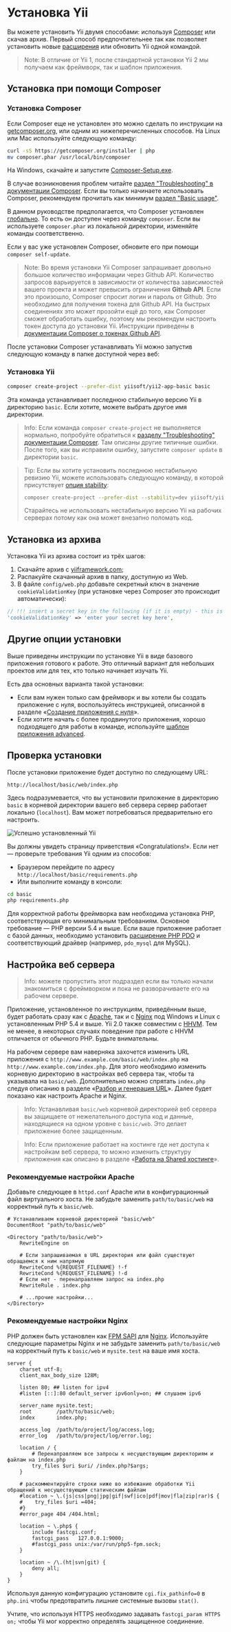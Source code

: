 Установка Yii <span id="installing-from-composer"></span>
==============

Вы можете установить Yii двумя способами: используя [Composer](https://getcomposer.org/) или скачав архив.
Первый способ предпочтительнее так как позволяет установить новые [расширения](structure-extensions.md)
или обновить Yii одной командой.

> Note: В отличие от Yii 1, после стандартной установки Yii 2 мы получаем как фреймворк, так и шаблон приложения.


Установка при помощи Composer <span id="installing-via-composer"></span>
-----------------------

### Установка Composer

Если Composer еще не установлен это можно сделать по инструкции на
[getcomposer.org](https://getcomposer.org/download/), или одним из нижеперечисленных способов. На Linux или Mac 
используйте следующую команду:

```bash
curl -sS https://getcomposer.org/installer | php
mv composer.phar /usr/local/bin/composer
```

На Windows, скачайте и запустите [Composer-Setup.exe](https://getcomposer.org/Composer-Setup.exe).

В случае возникновения проблем читайте
[раздел "Troubleshooting" в документации Composer](https://getcomposer.org/doc/articles/troubleshooting.md).
Если вы только начинаете использовать Composer, рекомендуем прочитать как минимум
[раздел "Basic usage"](https://getcomposer.org/doc/01-basic-usage.md).

В данном руководстве предполагается, что Composer установлен [глобально](https://getcomposer.org/doc/00-intro.md#globally).
То есть он доступен через команду `composer`. Если вы используете `composer.phar` из локальной директории,
изменяйте команды соответственно.

Если у вас уже установлен Composer, обновите его при помощи `composer self-update`.

> Note: Во время установки Yii Composer запрашивает довольно большое количество информации через Github API.
> Количество запросов варьируется в зависимости от количества зависимостей вашего проекта и может превысить
> ограничения **Github API**. Если это произошло, Composer спросит логин и пароль от Github. Это необходимо для
> получения токена для Github API. На быстрых соединениях это может прозойти ещё до того, как Composer сможет
> обработать ошибку, поэтому мы рекомендум настроить токен доступа до установки Yii.
> Инструкции приведены в [документации Composer о токенах Github API](https://getcomposer.org/doc/articles/troubleshooting.md#api-rate-limit-and-oauth-tokens).

После установки Composer устанавливать Yii можно запустив следующую команду в папке доступной через веб:

### Установка Yii

```bash
composer create-project --prefer-dist yiisoft/yii2-app-basic basic
```

Эта команда устанавливает последнюю стабильную версию Yii в директорию `basic`. Если хотите, можете выбрать другое
имя директории.

> Info: Если команда `composer create-project` не выполняется нормально, попробуйте обратиться к
> [разделу "Troubleshooting" документации Composer](https://getcomposer.org/doc/articles/troubleshooting.md).
> Там описаны другие типичные ошибки. После того, как вы исправили ошибку, запустите `composer update` в директории `basic`.

> Tip: Если вы хотите установить последнюю нестабильную ревизию Yii, можете использовать следующую команду,
> в которой присутствует [опция stability](https://getcomposer.org/doc/04-schema.md#minimum-stability):
>
> ```bash
> composer create-project --prefer-dist --stability=dev yiisoft/yii2-app-basic basic
> ```
>
> Старайтесь не использовать нестабильную версию Yii на рабочих серверах потому как она может внезапно поломать код.


Установка из архива <span id="installing-from-archive-file"></span>
-------------------------------

Установка Yii из архива состоит из трёх шагов:

1. Скачайте архив с [yiiframework.com](https://www.yiiframework.com/download/);
2. Распакуйте скачанный архив в папку, доступную из Web.
3. В файле `config/web.php` добавьте секретный ключ в значение `cookieValidationKey` (при установке через Composer
   это происходит автоматически):

```php
// !!! insert a secret key in the following (if it is empty) - this is required by cookie validation
'cookieValidationKey' => 'enter your secret key here',
```

Другие опции установки <span id="other-installation-options"></span>
--------------------------

Выше приведены инструкции по установке Yii в виде базового приложения готового к работе.
Это отличный вариант для небольших проектов или для тех, кто только начинает изучать Yii.

Есть два основных варианта такой установки:

* Если вам нужен только сам фреймворк и вы хотели бы создать приложение с нуля, воспользуйтесь инструкцией, описанной в
разделе «[Создание приложения с нуля](tutorial-start-from-scratch.md)».
* Если хотите начать с более продвинутого приложения, хорошо подходящего для работы в команде, используйте
[шаблон приложения advanced](https://github.com/yiisoft/yii2-app-advanced/blob/master/docs/guide/README.md).


Проверка установки <span id="verifying-installation"></span>
----------------------

После установки приложение будет доступно по следующему URL:

```
http://localhost/basic/web/index.php
```

Здесь подразумевается, что вы установили приложение в директорию `basic` в корневой директории вашего веб сервера
сервер работает локально (`localhost`). Вам может потребоваться предварительно его настроить.

![Успешно установленный Yii](images/start-app-installed.png)

Вы должны увидеть страницу приветствия «Congratulations!». Если нет — проверьте требования Yii одним из способов:

* Браузером перейдите по адресу `http://localhost/basic/requirements.php`
* Или выполните команду в консоли: 

```bash
cd basic
php requirements.php
```

Для корректной работы фреймворка вам необходима установка PHP, соответствующая его минимальным требованиям. Основное
требование — PHP версии 5.4 и выше. Если ваше приложение работает с базой данных, необходимо установить
[расширение PHP PDO](https://secure.php.net/manual/ru/pdo.installation.php) и соответствующий драйвер 
(например, `pdo_mysql` для MySQL).


Настройка веб сервера <span id="configuring-web-servers"></span>
-----------------------

> Info: можете пропустить этот подраздел если вы только начали знакомиться с фреймворком и пока не разворачиваете
  его на рабочем сервере.

Приложение, установленное по инструкциям, приведённым выше, будет работать сразу как с [Apache](http://httpd.apache.org/),
так и с [Nginx](http://nginx.org/) под Windows и Linux с установленным PHP 5.4 и выше. Yii 2.0 также совместим с
[HHVM](http://hhvm.com/). Тем не менее, в некоторых случаях поведение при работе с HHVM отличается от обычного PHP.
Будьте внимательны.

На рабочем сервере вам наверняка захочется изменить URL приложения с `http://www.example.com/basic/web/index.php`
на `http://www.example.com/index.php`. Для этого необходимо изменить корневую директорию в настройках веб сервера так,
чтобы та указывала на `basic/web`. Дополнительно можно спрятать `index.php` следуя описанию в разделе
«[Разбор и генерация URL](runtime-routing.md)». Далее будет показано как настроить Apache и Nginx.

> Info: Устанавливая `basic/web` корневой директорией веб сервера вы защищаете от нежелательного доступа код и данные,
  находящиеся на одном уровне с `basic/web`. Это делает приложение более защищенным.

> Info: Если приложение работает на хостинге где нет доступа к настройкам веб сервера, то можно изменить структуру
  приложения как описано в разделе «[Работа на Shared хостинге](tutorial-shared-hosting.md)».


### Рекомендуемые настройки Apache <span id="recommended-apache-configuration"></span>

Добавьте следующее в `httpd.conf` Apache или в конфигурационный файл виртуального хоста. Не забудьте заменить
`path/to/basic/web` на корректный путь к `basic/web`.

```
# Устанавливаем корневой директорией "basic/web"
DocumentRoot "path/to/basic/web"

<Directory "path/to/basic/web">
    RewriteEngine on

    # Если запрашиваемая в URL директория или файл существуют обращаемся к ним напрямую
    RewriteCond %{REQUEST_FILENAME} !-f
    RewriteCond %{REQUEST_FILENAME} !-d
    # Если нет - перенаправляем запрос на index.php
    RewriteRule . index.php

    # ...прочие настройки...
</Directory>
```


### Рекомендуемые настройки Nginx <span id="recommended-nginx-configuration"></span>

PHP должен быть установлен как [FPM SAPI](https://secure.php.net/manual/ru/install.fpm.php) для [Nginx](http://wiki.nginx.org/).
Используйте следующие параметры Nginx и не забудьте заменить `path/to/basic/web` на корректный путь к `basic/web` и
`mysite.test` на ваше имя хоста.

```
server {
    charset utf-8;
    client_max_body_size 128M;

    listen 80; ## listen for ipv4
    #listen [::]:80 default_server ipv6only=on; ## слушаем ipv6

    server_name mysite.test;
    root        /path/to/basic/web;
    index       index.php;

    access_log  /path/to/project/log/access.log;
    error_log   /path/to/project/log/error.log;

    location / {
        # Перенаправляем все запросы к несуществующим директориям и файлам на index.php
        try_files $uri $uri/ /index.php?$args;
    }

    # раскомментируйте строки ниже во избежание обработки Yii обращений к несуществующим статическим файлам
    #location ~ \.(js|css|png|jpg|gif|swf|ico|pdf|mov|fla|zip|rar)$ {
    #    try_files $uri =404;
    #}
    #error_page 404 /404.html;

    location ~ \.php$ {
        include fastcgi.conf;
        fastcgi_pass   127.0.0.1:9000;
        #fastcgi_pass unix:/var/run/php5-fpm.sock;
    }

    location ~ /\.(ht|svn|git) {
        deny all;
    }
}
```

Используя данную конфигурацию установите `cgi.fix_pathinfo=0` в `php.ini` чтобы предотвратить лишние системные
вызовы `stat()`.

Учтите, что используя HTTPS необходимо задавать `fastcgi_param HTTPS on;` чтобы Yii мог корректно определять защищенное
соединение.

